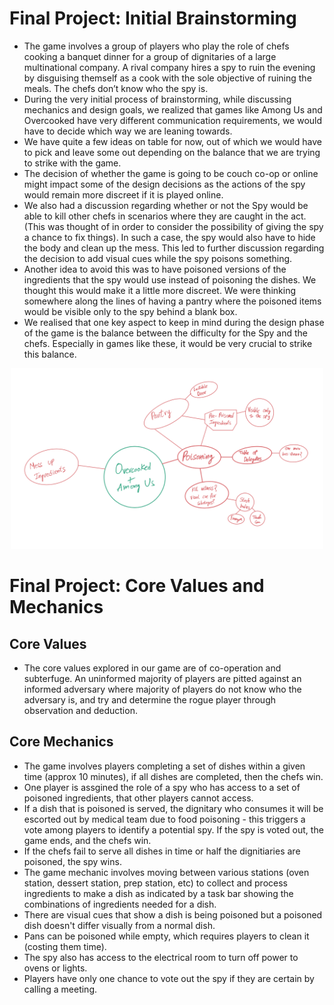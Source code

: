 # Final Project: Initial Brainstorming

- The game involves a group of players who play the role of chefs cooking a banquet dinner for a group of dignitaries of a large multinational company. A rival company hires a spy to ruin the evening by disguising themself as a cook with the sole objective of ruining the meals. The chefs don’t know who the spy is.
- During the very initial process of brainstorming, while discussing mechanics and design goals, we realized that games like Among Us and Overcooked have very different communication requirements, we would have to decide which way we are leaning towards.
- We have quite a few ideas on table for now, out of which we would have to pick and leave some out depending on the balance that we are trying to strike with the game.
- The decision of whether the game is going to be couch co-op or online might impact some of the design decisions as the actions of the spy would remain more discreet if it is played online.
- We also had a discussion regarding whether or not the Spy would be able to kill other chefs in scenarios where they are caught in the act.(This was thought of in order to consider the possibility of giving the spy a chance to fix things). In such a case, the spy would also have to hide the body and clean up the mess. This led to further discussion regarding the decision to add visual cues while the spy poisons something.
- Another idea to avoid this was to have poisoned versions of the ingredients that the spy would use instead of poisoning the dishes. We thought this would make it a little more discreet. We were thinking somewhere along the lines of having a pantry where the poisoned items would be visible only to the spy behind a blank box.
- We realised that one key aspect to keep in mind during the design phase of the game is the balance between the difficulty for the Spy and the chefs. Especially in games like these, it would be very crucial to strike this balance.

<p align="center"><img src="/images/brainstorming.png" alt="brainstorming" width="500"/><p>

# Final Project: Core Values and Mechanics

## Core Values
  * The core values explored in our game are of co-operation and subterfuge. An uninformed majority of players are pitted against an informed adversary where majority of players do not know who the adversary is, and try and determine the rogue player through observation and deduction. 
  
## Core Mechanics
  *  The game involves players completing a set of dishes within a given time (approx 10 minutes), if all dishes are completed, then the chefs win.
  *  One player is assgined the role of a spy who has access to a set of poisoned ingredients, that other players cannot access. 
  *  If a dish that is poisoned is served, the dignitary who consumes it will be escorted out by medical team due to food poisoning - this triggers a vote among players to identify a potential spy. If the spy is voted out, the game ends, and the chefs win.
  *  If the chefs fail to serve all dishes in time or half the dignitiaries are poisoned, the spy wins. 
  *  The game mechanic involves moving between various stations (oven station, dessert station, prep station, etc) to collect and process ingredients to make a dish as indicated by a task bar showing the combinations of ingredients needed for a dish. 
  *  There are visual cues that show a dish is being poisoned but a poisoned dish doesn't differ visually from a normal dish. 
  * Pans can be poisoned while empty, which requires players to clean it (costing them time).
  * The spy also has access to the electrical room to turn off power to ovens or lights. 
  * Players have only one chance to vote out the spy if they are certain by calling a meeting. 
  
